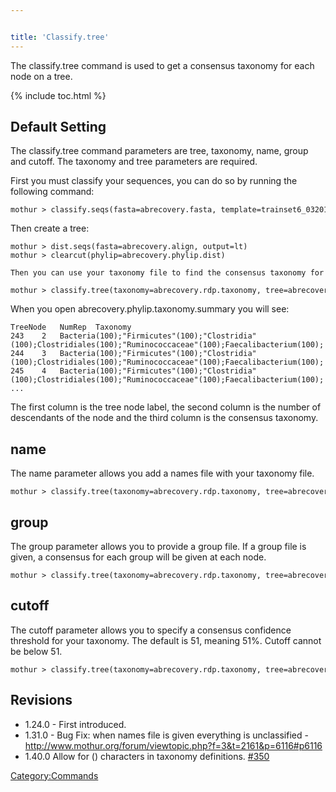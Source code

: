 ```yaml
---


title: 'Classify.tree'
---
```

The classify.tree command is used to get a consensus taxonomy for each
node on a tree.

{% include toc.html %}

## Default Setting

The classify.tree command parameters are tree, taxonomy, name, group and
cutoff. The taxonomy and tree parameters are required.

First you must classify your sequences, you can do so by running the
following command:

    mothur > classify.seqs(fasta=abrecovery.fasta, template=trainset6_032010.rdp.fasta, taxonomy=trainset6_032010.rdp.tax)

Then create a tree:

    mothur > dist.seqs(fasta=abrecovery.align, output=lt)
    mothur > clearcut(phylip=abrecovery.phylip.dist)

    Then you can use your taxonomy file to find the consensus taxonomy for your tree nodes.

    mothur > classify.tree(taxonomy=abrecovery.rdp.taxonomy, tree=abrecovery.phylip.tre)

When you open abrecovery.phylip.taxonomy.summary you will see:

    TreeNode   NumRep  Taxonomy
    243    2   Bacteria(100);"Firmicutes"(100);"Clostridia"(100);Clostridiales(100);"Ruminococcaceae"(100);Faecalibacterium(100);
    244    3   Bacteria(100);"Firmicutes"(100);"Clostridia"(100);Clostridiales(100);"Ruminococcaceae"(100);Faecalibacterium(100);
    245    4   Bacteria(100);"Firmicutes"(100);"Clostridia"(100);Clostridiales(100);"Ruminococcaceae"(100);Faecalibacterium(100);
    ...

The first column is the tree node label, the second column is the number
of descendants of the node and the third column is the consensus
taxonomy.

## name

The name parameter allows you add a names file with your taxonomy file.

    mothur > classify.tree(taxonomy=abrecovery.rdp.taxonomy, tree=abrecovery.phylip.tre, names=abrecovery.names) 

## group

The group parameter allows you to provide a group file. If a group file
is given, a consensus for each group will be given at each node.

    mothur > classify.tree(taxonomy=abrecovery.rdp.taxonomy, tree=abrecovery.phylip.tre, group=abrecovery.groups)

## cutoff

The cutoff parameter allows you to specify a consensus confidence
threshold for your taxonomy. The default is 51, meaning 51%. Cutoff
cannot be below 51.

    mothur > classify.tree(taxonomy=abrecovery.rdp.taxonomy, tree=abrecovery.phylip.tre, cutoff=80) 

## Revisions

-   1.24.0 - First introduced.
-   1.31.0 - Bug Fix: when names file is given everything is
    unclassified -
    <http://www.mothur.org/forum/viewtopic.php?f=3&t=2161&p=6116#p6116>
-   1.40.0 Allow for () characters in taxonomy definitions.
    [\#350](https://github.com/mothur/mothur/issues/350)

[Category:Commands](Category:Commands)

